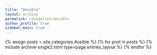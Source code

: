 ```yaml
---
title: "Ansible"
layout: archive
permalink: categories/ansible
author_profile: true
sidebar_main: true
---
```



{% assign posts = site.categories.Ansible %}
{% for post in posts %} {% include archive-single2.html type=page.entries_layout %} {% endfor %}